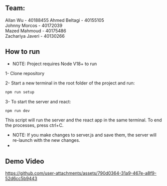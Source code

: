 ## Team:
Allan Wu - 40188455   Ahmed Beltagi - 40155105		
  Johnny Morcos - 40172039	
  Mazed Mahmoud - 40175486	
  Zachariya Javeri - 40130266
  
## How to run
- NOTE: Project requires Node V18+ to run

1- Clone repository 

2- Start a new terminal in the root folder of the project and run:
```PowerShell
npm run setup
```

3- To start the server and react:
```PowerShell
npm run dev
```

This script will run the server and the react app in the same terminal. To end the processes, press ctrl+C.

- NOTE: If you make changes to server.js and save them, the server will re-launch with the new changes.
- 
## Demo Video

https://github.com/user-attachments/assets/790d0364-31a9-467e-a8f9-52d6cc5b9443




